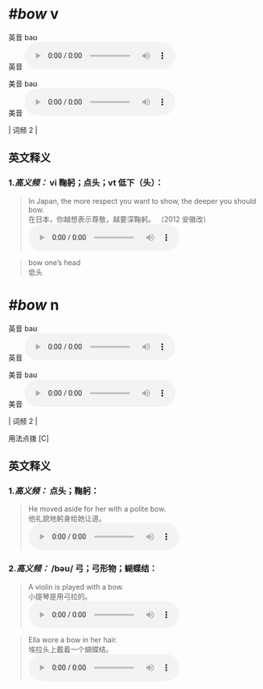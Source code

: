 # ***\#bow*** v
英音 baʊ  
英音
<audio src="./media/bow-B.aac" controls="controls"></audio>

美音 baʊ  
美音
<audio src="./media/bow.aac" controls="controls"></audio>



| 词频 2 |  

英文释义
---
### 1.*高义频：* **vi 鞠躬；点头；vt 低下（头）：**  

 > In Japan, the more respect you want to show, the deeper you should bow.  
 > 在日本，你越想表示尊敬，越要深鞠躬。  （2012 安徽改）  
<audio src="./media/In Japan_AAC.aac" controls="controls"></audio>

 > bow one’s head  
 > 低头    


# ***\#bow*** n
英音 baʊ  
英音
<audio src="./media/bow-B.aac" controls="controls"></audio>

美音 baʊ  
美音
<audio src="./media/bow.aac" controls="controls"></audio>



| 词频 2 |  

用法点拨  [C]

英文释义
---
### 1.*高义频：* **点头；鞠躬：**  

 > He moved aside for her with a polite bow.   
 > 他礼貌地躬身给她让道。    
<audio src="./media/3-bow.aac" controls="controls"></audio>

### 2.*高义频：* **/bəʊ/ 弓；弓形物；蝴蝶结：**  

 > A violin is played with a bow.   
 > 小提琴是用弓拉的。    
<audio src="./media/4-bow.aac" controls="controls"></audio>

 > Ella wore a bow in her hair.   
 > 埃拉头上戴着一个蝴蝶结。    
<audio src="./media/5-bow.aac" controls="controls"></audio>


